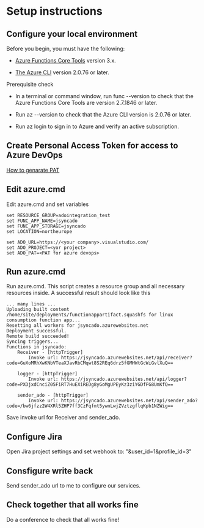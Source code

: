 # Setup instructions

## Configure your local environment

Before you begin, you must have the following:

- [Azure Functions Core Tools](https://docs.microsoft.com/ru-ru/azure/azure-functions/functions-run-local#v2) version 3.x.

- [The Azure CLI](https://docs.microsoft.com/ru-ru/cli/azure/install-azure-cli?view=azure-cli-latest) version 2.0.76 or later.

Prerequisite check

- In a terminal or command window, run func --version to check that the Azure Functions Core Tools are version 2.7.1846 or later.

- Run az --version to check that the Azure CLI version is 2.0.76 or later.

- Run az login to sign in to Azure and verify an active subscription.

## Create Personal Access Token for access to Azure DevOps

[How to genarate PAT](https://docs.microsoft.com/en-us/azure/devops/organizations/accounts/use-personal-access-tokens-to-authenticate?view=azure-devops&tabs=preview-page)

## Edit azure.cmd

Edit azure.cmd and set variables

```
set RESOURCE_GROUP=adointegration_test
set FUNC_APP_NAME=jsyncado
set FUNC_APP_STORAGE=jsyncado
set LOCATION=northeurope

set ADO_URL=https://<your company>.visualstudio.com/
set ADO_PROJECT=<yor project>
set ADO_PAT=<PAT for azure devops>
```

## Run azure.cmd

Run azure.cmd. This script creates a resource group and all necessary resources inside. A successful result should look like this

```
... many lines ...
Uploading built content /home/site/deployments/functionappartifact.squashfs for linux consumption function app...
Resetting all workers for jsyncado.azurewebsites.net
Deployment successful.
Remote build succeeded!
Syncing triggers...
Functions in jsyncado:
    Receiver - [httpTrigger]
        Invoke url: https://jsyncado.azurewebsites.net/api/receiver?code=GuXoMRhXwKNbVTeaXJavRbCMqwt8S2REq6drz5fGMHWtGcWiGvlXuQ==

    logger - [httpTrigger]
        Invoke url: https://jsyncado.azurewebsites.net/api/logger?code=PXDjxdCnciZ05FiRT7HuEXiREDg8yGoMgUPEyKz3ziYGDfFG8UmKfQ==

    sender_ado - [httpTrigger]
        Invoke url: https://jsyncado.azurewebsites.net/api/sender_ado?code=/bw6jfzz2W4XRl5ZHP7ff3CzFqfmt5ywnLwjZVztzgflqKpb1NZWig==
```

Save invoke url for Receiver and sender_ado.

## Configure Jira

Open Jira project settings and set webhook to: "<receiver invoke url>&user_id=1&profile_id=3"

## Consfigure write back

Send sender_ado url to me to configure our services.

## Check together that all works fine

Do a conference to check that all works fine!
